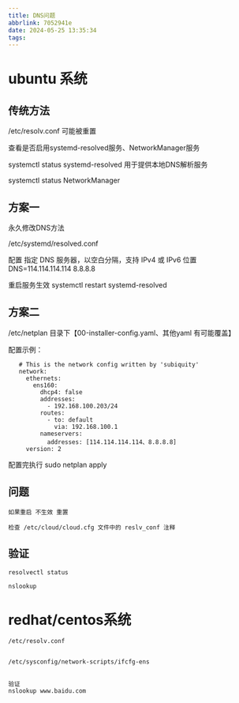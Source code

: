 ```yaml
---
title: DNS问题
abbrlink: 7052941e
date: 2024-05-25 13:35:34
tags:
---
```


# ubuntu 系统 

## 传统方法
   /etc/resolv.conf  可能被重置
   
   
   查看是否启用systemd-resolved服务、NetworkManager服务
   
   systemctl status  systemd-resolved   用于提供本地DNS解析服务
   
   systemctl status  NetworkManager
   
   
## 方案一
   
   永久修改DNS方法
   
   /etc/systemd/resolved.conf  

   配置 指定 DNS 服务器，以空白分隔，支持 IPv4 或 IPv6 位置
   DNS=114.114.114.114 8.8.8.8
    
   重启服务生效
   systemctl restart systemd-resolved


## 方案二
    
   /etc/netplan 目录下【00-installer-config.yaml、其他yaml 有可能覆盖】
   
   配置示例：
   
       # This is the network config written by 'subiquity'
       network:
         ethernets:
           ens160:
             dhcp4: false
             addresses:
               - 192.168.100.203/24
             routes:
               - to: default
                 via: 192.168.100.1
             nameservers:
               addresses: [114.114.114.114、8.8.8.8]
         version: 2
    
   配置完执行
       sudo netplan apply
       
##  问题
    
    如果重启 不生效 重置
    
    检查 /etc/cloud/cloud.cfg 文件中的 reslv_conf 注释
    
    
## 验证

    resolvectl status
    
    nslookup            
       
# redhat/centos系统


    /etc/resolv.conf


    /etc/sysconfig/network-scripts/ifcfg-ens
    
    
    验证
    nslookup www.baidu.com
